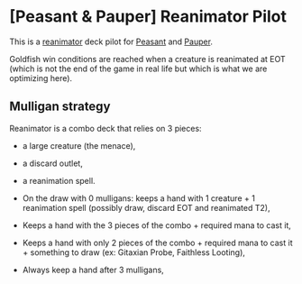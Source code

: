 # \[Peasant & Pauper\] Reanimator Pilot

This is a [reanimator](https://mtg.gamepedia.com/Reanimator) deck pilot for [Peasant](https://mtg.gamepedia.com/Peasant_(format)) and [Pauper](https://mtg.gamepedia.com/Pauper).

Goldfish win conditions are reached when a creature is reanimated at EOT (which is not the end of the game in real life but which 
is what we are optimizing here).

## Mulligan strategy

Reanimator is a combo deck that relies on 3 pieces:

* a large creature (the menace),
* a discard outlet,
* a reanimation spell.

* On the draw with 0 mulligans: keeps a hand with 1 creature + 1 reanimation spell (possibly draw, discard EOT and reanimated T2),
* Keeps a hand with the 3 pieces of the combo + required mana to cast it,
* Keeps a hand with only 2 pieces of the combo + required mana to cast it + something to draw (ex: Gitaxian Probe, Faithless Looting),
* Always keep a hand after 3 mulligans,
